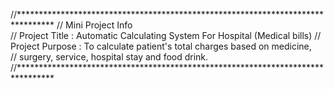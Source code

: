 //********************************************************************************
// Mini Project Info		                          	                        
// Project Title    : Automatic Calculating System For Hospital (Medical bills)	
// Project Purpose  : To calculate patient's total charges based on medicine,   
//                    surgery, service, hospital stay and food drink.           
//********************************************************************************
